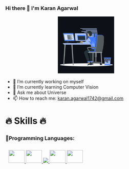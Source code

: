 ### Hi there 👋 I'm Karan Agarwal
<p align="center"><img src="animation.gif" width="35%"></p>

<!--
**i-m-karanagarwal/i-m-karanagarwal** is a ✨ _special_ ✨ repository because its `README.md` (this file) appears on your GitHub profile.

Here are some ideas to get you started:-->

- 🔭 I’m currently working on myself
- 🌱 I’m currently learning Computer Vision
- 💬 Ask me about Universe
- 📫 How to reach me: karan.agarwal1742@gmail.com

# 🔥 Skills 🔥

### 🔹Programming Languages:ㅤㅤ

<p style="padding:10px;">
    <a href="https://devdocs.io/c/" target="_blank"> 
      <img src="https://img.icons8.com/stickers/100/000000/c--v2.png" height=40 width=50 /> 
    </a>
    <a href="https://devdocs.io/cpp/" target="_blank"> 
      <img src="https://img.icons8.com/ios-filled/50/000000/c-plus-plus.png" height=40 width=50 /> 
    </a>
    <a href="https://www.java.com" target="_blank"> 
      <img src="https://img.icons8.com/color/48/000000/java-coffee-cup-logo.png"/>
    </a>
    <a href="https://docs.python.org/3/" target="_blank"> 
      <img src="https://img.icons8.com/color/48/000000/python--v1.png" height=40 width=50 /> 
    </a>
    <a href="https://www.r-project.org/other-docs.html" target="_blank"> 
      <img src="https://img.icons8.com/office/16/000000/registered-trademark.png" height=40 width=50 /> 
    </a>
</p>

